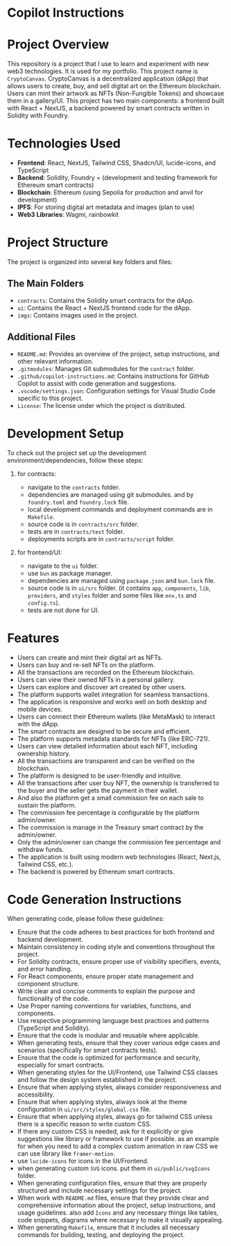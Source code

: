 # Copilot Instructions

# Project Overview

This repository is a project that I use to learn and experiment with new web3 technologies. It is used for my portfolio.
This project name is `CryptoCanvas`. CryptoCanvas is a decentralized application (dApp) that allows users to create, buy, and sell digital art on the Ethereum blockchain. Users can mint their artwork as NFTs (Non-Fungible Tokens) and showcase them in a gallery/UI.
This project has two main components: a frontend built with React + NextJS, a backend powered by smart contracts written in Solidity with Foundry.

# Technologies Used

- **Frontend**: React, NextJS, Tailwind CSS, Shadcn/UI, lucide-icons, and TypeScript
- **Backend**: Solidity, Foundry = (development and testing framework for Ethereum smart contracts)
- **Blockchain**: Ethereum (using Sepolia for production and anvil for development)
- **IPFS**: For storing digital art metadata and images (plan to use)
- **Web3 Libraries**: Wagmi, rainbowkit

# Project Structure

The project is organized into several key folders and files:

## The Main Folders

- `contracts`: Contains the Solidity smart contracts for the dApp.
- `ui`: Contains the React + NextJS frontend code for the dApp.
- `imgs`: Contains images used in the project.

## Additional Files

- `README.md`: Provides an overview of the project, setup instructions, and other relevant information.
- `.gitmodules`: Manages Git submodules for the `contract` folder.
- `.github/copilot-instructions.md`: Contains instructions for GitHub Copilot to assist with code generation and suggestions.
- `.vscode/settings.json`: Configuration settings for Visual Studio Code specific to this project.
- `License`: The license under which the project is distributed.

# Development Setup

To check out the project set up the development environment/dependencies, follow these steps:

1. for contracts:

   - navigate to the `contracts` folder.
   - dependencies are managed using git submodules. and by `foundry.toml` and `foundry.lock` file.
   - local development commands and deployment commands are in `Makefile`.
   - source code is in `contracts/src` folder.
   - tests are in `contracts/test` folder.
   - deployments scripts are in `contracts/script` folder.

2. for frontend/UI:
   - navigate to the `ui` folder.
   - use `bun` as package manager.
   - dependencies are managed using `package.json` and `bun.lock` file.
   - source code is in `ui/src` folder. (it contains `app`, `components`, `lib`, `providers`, and `styles` folder and some files like `env,ts` and `config.ts`).
   - tests are not done for UI.

# Features

- Users can create and mint their digital art as NFTs.
- Users can buy and re-sell NFTs on the platform.
- All the transactions are recorded on the Ethereum blockchain.
- Users can view their owned NFTs in a personal gallery.
- Users can explore and discover art created by other users.
- The platform supports wallet integration for seamless transactions.
- The application is responsive and works well on both desktop and mobile devices.
- Users can connect their Ethereum wallets (like MetaMask) to interact with the dApp.
- The smart contracts are designed to be secure and efficient.
- The platform supports metadata standards for NFTs (like ERC-721).
- Users can view detailed information about each NFT, including ownership history.
- All the transactions are transparent and can be verified on the blockchain.
- The platform is designed to be user-friendly and intuitive.
- All the transactions after user buy NFT, the ownership is transferred to the buyer and the seller gets the payment in their wallet.
- And also the platform get a small commission fee on each sale to sustain the platform.
- The commission fee percentage is configurable by the platform admin/owner.
- The commission is manage in the Treasury smart contract by the admin/owner.
- Only the admin/owner can change the commission fee percentage and withdraw funds.
- The application is built using modern web technologies (React, Next.js, Tailwind CSS, etc.).
- The backend is powered by Ethereum smart contracts.

# Code Generation Instructions

When generating code, please follow these guidelines:

- Ensure that the code adheres to best practices for both frontend and backend development.
- Maintain consistency in coding style and conventions throughout the project.
- For Solidity contracts, ensure proper use of visibility specifiers, events, and error handling.
- For React components, ensure proper state management and component structure.
- Write clear and concise comments to explain the purpose and functionality of the code.
- Use Proper naming conventions for variables, functions, and components.
- Use respective programming language best practices and patterns (TypeScript and Solidity).
- Ensure that the code is modular and reusable where applicable.
- When generating tests, ensure that they cover various edge cases and scenarios (specifically for smart contracts tests).
- Ensure that the code is optimized for performance and security, especially for smart contracts.
- When generating styles for the UI/Frontend, use Tailwind CSS classes and follow the design system established in the project.
- Ensure that when applying styles, always consider responsiveness and accessibility.
- Ensure that when applying styles, always look at the theme configuration in `ui/src/styles/global.css` file.
- Ensure that when applying styles, always go for tailwind CSS unless there is a specific reason to write custom CSS.
- If there any custom CSS is needed, ask for it explicitly or give suggestions like library or framework to use if possible. as an example for when you need to add a complex custom animation in raw CSS we can use library like `framer-motion`.
- use `lucide-icons` for icons in the UI/Frontend.
- when generating custom `SVG` icons. put them in `ui/public/svgIcons` folder.
- When generating configuration files, ensure that they are properly structured and include necessary settings for the project.
- When work with `README.md` files, ensure that they provide clear and comprehensive information about the project, setup instructions, and usage guidelines. also add `Icons` and any necessary things like tables, code snippets, diagrams where necessary to make it visually appealing.
- When generating `Makefile`, ensure that it includes all necessary commands for building, testing, and deploying the project.
